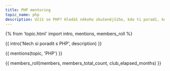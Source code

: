 ```yaml
---
title: PHP mentoring
topic_name: php
description: Učíš se PHP? Hledáš někoho zkušenějšího, kdo ti poradí, když se zasekneš? Kdo ti ukáže správné postupy a nasměruje tě na kvalitní návody nebo kurzy?
---
```

{% from 'topic.html' import intro, mentions, members_roll %}

{{ intro('Nech si poradit s PHP', description) }}

{{ mentions(topic, 'PHP') }}

{{ members_roll(members, members_total_count, club_elapsed_months) }}
